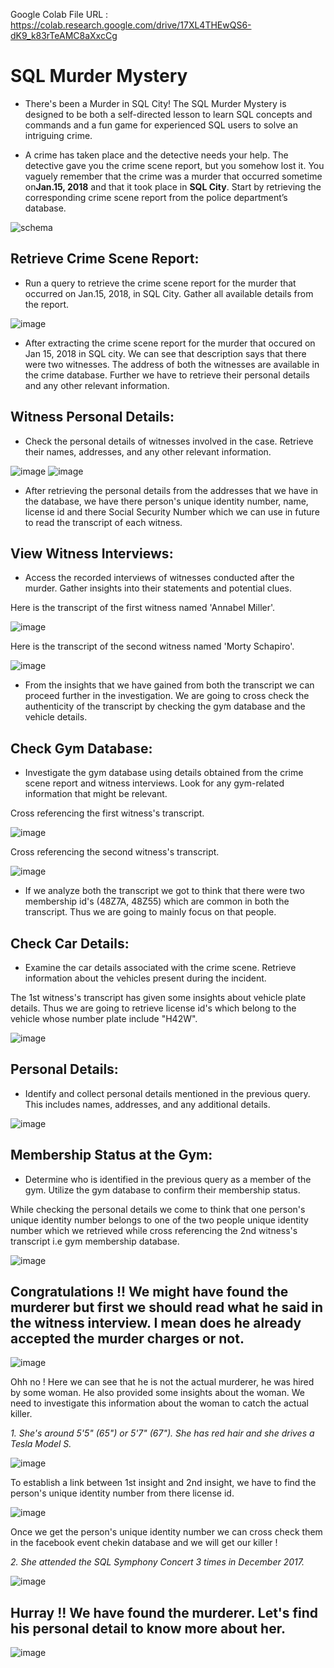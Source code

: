 Google Colab File URL : https://colab.research.google.com/drive/17XL4THEwQS6-dK9_k83rTeAMC8aXxcCg

# SQL Murder Mystery

- There's been a Murder in SQL City! The SQL Murder Mystery is designed to be both a self-directed lesson to learn SQL concepts and commands and a fun game for experienced SQL users to solve an intriguing crime.

- A crime has taken place and the detective needs your help. The detective gave you the crime scene report, but you somehow lost it. You vaguely remember that the crime was a ​murder​ that occurred sometime on **​Jan.15, 2018** and that it took place in ​**SQL City​**. Start by retrieving the corresponding crime scene report from the police department’s database.

![schema](https://github.com/RohitBhavsar27/Winter-Internship/assets/130300699/241d4536-e004-41a4-8d76-374c3ebec0b5)

## Retrieve Crime Scene Report:
- Run a query to retrieve the crime scene report for the murder that occurred on Jan.15, 2018, in SQL City. Gather all available details from the report.

![image](https://github.com/RohitBhavsar27/Winter-Internship/assets/130300699/17a8e15e-a3cd-423a-8405-408de57b73a6)

- After extracting the crime scene report for the murder that occured on Jan 15, 2018 in SQL city. We can see that description says that there were two witnesses. The address of both the witnesses are available in the crime database. Further we have to retrieve their personal details and any other relevant information.

## Witness Personal Details:
- Check the personal details of witnesses involved in the case. Retrieve their names, addresses, and any other relevant information.

![image](https://github.com/RohitBhavsar27/Winter-Internship/assets/130300699/8f736111-5356-4e45-a0f2-db46f8cc51e1)  ![image](https://github.com/RohitBhavsar27/Winter-Internship/assets/130300699/69948785-3f78-4c3b-bb49-3e844977c996)

- After retrieving the personal details from the addresses that we have in the database, we have there person's unique identity number, name, license id and there Social Security Number which we can use in future to read the transcript of each witness.

## View Witness Interviews:
- Access the recorded interviews of witnesses conducted after the murder. Gather insights into their statements and potential clues.

Here is the transcript of the first witness named 'Annabel Miller'.

![image](https://github.com/RohitBhavsar27/Winter-Internship/assets/130300699/1282eaf4-dbaa-4a3d-8397-0d85256edb5c)

Here is the transcript of the second witness named 'Morty Schapiro'.

![image](https://github.com/RohitBhavsar27/Winter-Internship/assets/130300699/cca28095-0e31-4be8-b70f-1b5dea4cdcf0)

- From the insights that we have gained from both the transcript we can proceed further in the investigation. We are going to cross check the authenticity of the transcript by checking the gym database and the vehicle details.

## Check Gym Database:
- Investigate the gym database using details obtained from the crime scene report and witness interviews. Look for any gym-related information that might be relevant.

Cross referencing the first witness's transcript.

![image](https://github.com/RohitBhavsar27/Winter-Internship/assets/130300699/812f874d-2815-4211-bcaa-a4aff793f49c)

Cross referencing the second witness's transcript.

![image](https://github.com/RohitBhavsar27/Winter-Internship/assets/130300699/ce7c0a5b-a7ca-4612-943a-39f867bf601b)

- If we analyze both the transcript we got to think that there were two membership id's (48Z7A, 48Z55) which are common in both the transcript. Thus we are going to mainly focus on that people.

## Check Car Details:
- Examine the car details associated with the crime scene. Retrieve information about the vehicles present during the incident.

The 1st witness's transcript has given some insights about vehicle plate details. Thus we are going to retrieve license id's which belong to the vehicle whose number plate include "H42W".

![image](https://github.com/RohitBhavsar27/Winter-Internship/assets/130300699/a97e124f-b964-47d9-a67c-fe3037025445)

## Personal Details:
- Identify and collect personal details mentioned in the previous query. This includes names, addresses, and any additional details.

![image](https://github.com/RohitBhavsar27/Winter-Internship/assets/130300699/ff034654-9f87-4e35-9a8f-50da756a4dd4)

## Membership Status at the Gym:
- Determine who is identified in the previous query as a member of the gym. Utilize the gym database to confirm their membership status.

While checking the personal details we come to think that one person's unique identity number belongs to one of the two people unique identity number which we retrieved while cross referencing the 2nd witness's transcript i.e gym membership database.

![image](https://github.com/RohitBhavsar27/Winter-Internship/assets/130300699/6fb4436f-afed-4181-ad2d-46edd4d985be)

## Congratulations !! We might have found the murderer but first we should read what he said in the witness interview. I mean does he already accepted the murder charges or not. 

![image](https://github.com/RohitBhavsar27/Winter-Internship/assets/130300699/b2079892-5497-4d9a-bec3-a2c66c6b95aa)

Ohh no ! Here we can see that he is not the actual murderer, he was hired by some woman. He also provided some insights about the woman. We need to investigate this information about the woman to catch the actual killer.

_1. She's around 5'5" (65") or 5'7" (67"). She has red hair and she drives a Tesla Model S._

![image](https://github.com/RohitBhavsar27/Winter-Internship/assets/130300699/e27efe76-3e5f-48c7-a2be-eef832f6775e)

To establish a link between 1st insight and 2nd insight, we have to find the person's unique identity number from there license id. 

![image](https://github.com/RohitBhavsar27/Winter-Internship/assets/130300699/7289d5b0-da74-45b4-8e6e-e45a2c02410a)

Once we get the person's unique identity number we can cross check them in the facebook event chekin database and we will get our killer !

_2. She attended the SQL Symphony Concert 3 times in December 2017._

![image](https://github.com/RohitBhavsar27/Winter-Internship/assets/130300699/0357ad3a-ce38-4f0b-acd7-892610ddc0f3)

## Hurray !! We have found the murderer. Let's find his personal detail to know more about her.

![image](https://github.com/RohitBhavsar27/Winter-Internship/assets/130300699/c11d2b99-bd86-4b90-b102-0b6ddd775a3c)
